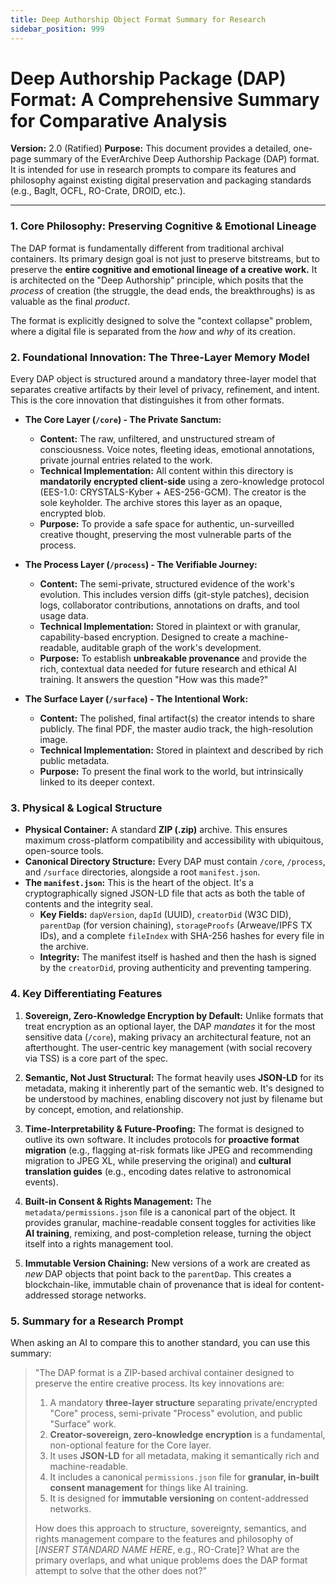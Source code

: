 ```yaml
---
title: Deep Authorship Object Format Summary for Research
sidebar_position: 999
---
```


# Deep Authorship Package (DAP) Format: A Comprehensive Summary for Comparative Analysis

**Version:** 2.0 (Ratified)
**Purpose:** This document provides a detailed, one-page summary of the EverArchive Deep Authorship Package (DAP) format. It is intended for use in research prompts to compare its features and philosophy against existing digital preservation and packaging standards (e.g., BagIt, OCFL, RO-Crate, DROID, etc.).

---

### **1. Core Philosophy: Preserving Cognitive & Emotional Lineage**

The DAP format is fundamentally different from traditional archival containers. Its primary design goal is not just to preserve bitstreams, but to preserve the **entire cognitive and emotional lineage of a creative work.** It is architected on the "Deep Authorship" principle, which posits that the *process* of creation (the struggle, the dead ends, the breakthroughs) is as valuable as the final *product*.

The format is explicitly designed to solve the "context collapse" problem, where a digital file is separated from the *how* and *why* of its creation.

### **2. Foundational Innovation: The Three-Layer Memory Model**

Every DAP object is structured around a mandatory three-layer model that separates creative artifacts by their level of privacy, refinement, and intent. This is the core innovation that distinguishes it from other formats.

*   **The Core Layer (`/core`) - The Private Sanctum:**
    *   **Content:** The raw, unfiltered, and unstructured stream of consciousness. Voice notes, fleeting ideas, emotional annotations, private journal entries related to the work.
    *   **Technical Implementation:** All content within this directory is **mandatorily encrypted client-side** using a zero-knowledge protocol (EES-1.0: CRYSTALS-Kyber + AES-256-GCM). The creator is the sole keyholder. The archive stores this layer as an opaque, encrypted blob.
    *   **Purpose:** To provide a safe space for authentic, un-surveilled creative thought, preserving the most vulnerable parts of the process.

*   **The Process Layer (`/process`) - The Verifiable Journey:**
    *   **Content:** The semi-private, structured evidence of the work's evolution. This includes version diffs (git-style patches), decision logs, collaborator contributions, annotations on drafts, and tool usage data.
    *   **Technical Implementation:** Stored in plaintext or with granular, capability-based encryption. Designed to create a machine-readable, auditable graph of the work's development.
    *   **Purpose:** To establish **unbreakable provenance** and provide the rich, contextual data needed for future research and ethical AI training. It answers the question "How was this made?"

*   **The Surface Layer (`/surface`) - The Intentional Work:**
    *   **Content:** The polished, final artifact(s) the creator intends to share publicly. The final PDF, the master audio track, the high-resolution image.
    *   **Technical Implementation:** Stored in plaintext and described by rich public metadata.
    *   **Purpose:** To present the final work to the world, but intrinsically linked to its deeper context.

### **3. Physical & Logical Structure**

*   **Physical Container:** A standard **ZIP (.zip)** archive. This ensures maximum cross-platform compatibility and accessibility with ubiquitous, open-source tools.
*   **Canonical Directory Structure:** Every DAP must contain `/core`, `/process`, and `/surface` directories, alongside a root `manifest.json`.
*   **The `manifest.json`:** This is the heart of the object. It's a cryptographically signed JSON-LD file that acts as both the table of contents and the integrity seal.
    *   **Key Fields:** `dapVersion`, `dapId` (UUID), `creatorDid` (W3C DID), `parentDap` (for version chaining), `storageProofs` (Arweave/IPFS TX IDs), and a complete `fileIndex` with SHA-256 hashes for every file in the archive.
    *   **Integrity:** The manifest itself is hashed and then the hash is signed by the `creatorDid`, proving authenticity and preventing tampering.

### **4. Key Differentiating Features**

1.  **Sovereign, Zero-Knowledge Encryption by Default:** Unlike formats that treat encryption as an optional layer, the DAP *mandates* it for the most sensitive data (`/core`), making privacy an architectural feature, not an afterthought. The user-centric key management (with social recovery via TSS) is a core part of the spec.

2.  **Semantic, Not Just Structural:** The format heavily uses **JSON-LD** for its metadata, making it inherently part of the semantic web. It's designed to be understood by machines, enabling discovery not just by filename but by concept, emotion, and relationship.

3.  **Time-Interpretability & Future-Proofing:** The format is designed to outlive its own software. It includes protocols for **proactive format migration** (e.g., flagging at-risk formats like JPEG and recommending migration to JPEG XL, while preserving the original) and **cultural translation guides** (e.g., encoding dates relative to astronomical events).

4.  **Built-in Consent & Rights Management:** The `metadata/permissions.json` file is a canonical part of the object. It provides granular, machine-readable consent toggles for activities like **AI training**, remixing, and post-completion release, turning the object itself into a rights management tool.

5.  **Immutable Version Chaining:** New versions of a work are created as *new* DAP objects that point back to the `parentDap`. This creates a blockchain-like, immutable chain of provenance that is ideal for content-addressed storage networks.

### **5. Summary for a Research Prompt**

When asking an AI to compare this to another standard, you can use this summary:

> "The DAP format is a ZIP-based archival container designed to preserve the entire creative process. Its key innovations are:
>
> 1.  A mandatory **three-layer structure** separating private/encrypted "Core" process, semi-private "Process" evolution, and public "Surface" work.
> 2.  **Creator-sovereign, zero-knowledge encryption** is a fundamental, non-optional feature for the Core layer.
> 3.  It uses **JSON-LD** for all metadata, making it semantically rich and machine-readable.
> 4.  It includes a canonical `permissions.json` file for **granular, in-built consent management** for things like AI training.
> 5.  It is designed for **immutable versioning** on content-addressed networks.
>
> How does this approach to structure, sovereignty, semantics, and rights management compare to the features and philosophy of [*INSERT STANDARD NAME HERE*, e.g., RO-Crate]? What are the primary overlaps, and what unique problems does the DAP format attempt to solve that the other does not?"